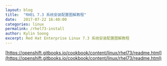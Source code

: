 ```yaml
---
layout: blog
title:  "RHEL 7.3 系统安装配置图解教程"
date:   2017-07-22 16:40:00
categories: linux
permalink: /rhel73-install
author: Kylin Soong
excerpt: Red Hat Enterprise Linux 7.3 系统安装配置图解教程
---
```


[https://openshift.gitbooks.io/cookbook/content/linux/rhel73/readme.html](https://openshift.gitbooks.io/cookbook/content/linux/rhel73/readme.html)
